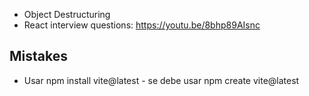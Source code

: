 - Object Destructuring
- React interview questions: https://youtu.be/8bhp89AIsnc 

## Mistakes

- Usar npm install vite@latest - se debe usar npm create vite@latest
